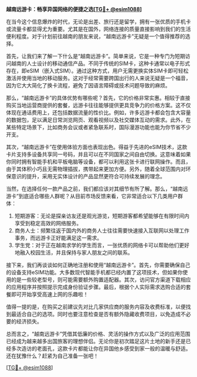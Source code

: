 **越南远游卡：畅享异国网络的便捷之选[[TG💪+ @esim1088](https://t.me/s/esim1088)]**

在当今这个信息爆炸的时代，无论是出差、旅行还是留学，拥有一张优质的手机卡或流量卡都显得尤为重要。尤其是在国外，网络连接的质量直接影响到我们的生活便利程度。对于计划前往越南的朋友来说，“越南远游卡”无疑是一个值得推荐的选择。

首先，让我们来了解一下什么是“越南远游卡”。简单来说，它是一种专门为短期访问越南的人士设计的移动通信产品。不同于传统的SIM卡，这种卡通常以电子形式存在，即eSIM（嵌入式SIM）。通过这种方式，用户无需更换实体SIM卡即可轻松激活并使用当地的移动服务。这对于经常需要跨国出行的人来说无疑是一个福音，因为它大大简化了换卡流程，避免了因语言障碍或技术问题导致的麻烦。

那么，“越南远游卡”的具体优势有哪些呢？首先，它的价格非常实惠。相较于直接购买当地运营商提供的套餐，远游卡往往能够提供更具竞争力的价格方案。这不仅体现在通话费用上，还包括数据流量的性价比。例如，许多远游卡都会包含大容量的数据包，足以满足日常浏览网页、观看视频以及社交媒体互动的需求。此外，在某些特定场景下，比如商务会议或者紧急联系时，国际漫游功能也能为你节省不少开支。

其次，“越南远游卡”在使用体验方面也表现出色。得益于先进的eSIM技术，这款卡片支持多设备共享同一号码，并且可以在不同国家之间自由切换。这意味着如果你同时拥有智能手机和平板电脑等设备，都可以利用这张卡进行联网操作。而且，由于其体积小巧且无需物理插拔，携带起来更加方便。另外，随着全球范围内对环保意识的提升，采用无实体设计的产品显然更符合可持续发展的理念。

当然，在选择任何一款产品之前，我们都应该对其细节有所了解。那么，“越南远游卡”到底适合哪些人群呢？从目前市场反馈来看，它非常适合以下几类用户群体：

1. 短期游客：无论是探亲访友还是观光游览，短期游客都希望能够在有限时间内享受到稳定高效的网络服务。
2. 商务人士：频繁往返于国内外的商务人士往往需要快速接入互联网以处理工作事务，而远游卡正好能满足这一需求。
3. 学生党：对于正在越南求学的学生而言，一张优质的网络卡可以帮助他们更好地融入校园生活，并且保持与家人朋友之间的联系。

接下来，我们再谈谈如何正确地注册和使用“越南远游卡”。首先，你需要确保自己的设备支持eSIM功能。大多数现代智能手机都已经内置了这项技术，但如果你使用的是一些较老型号，则可能需要额外购置适配器。其次，访问官方渠道下载相应的应用程序并按照提示完成身份验证步骤。最后，根据个人实际需求选购合适的套餐即可开始享受高速上网的乐趣啦！

值得一提的是，在购买之前建议先对比几家供应商的服务内容及收费标准，以便找到最适合自己的选项。同时也要注意检查是否有额外隐藏收费项目，以免造成不必要的经济损失。

总而言之，“越南远游卡”凭借其低廉的价格、灵活的操作方式以及广泛的应用范围已经成为越来越多出国旅客的理想伴侣。无论你是初次踏足这片土地的新手还是已经多次造访的老面孔，这款卡片都能让你在异国他乡感受到家一般的温暖与舒适。还在犹豫什么？赶紧为自己准备一张吧！

[[TG💪+ @esim1088](https://t.me/s/esim1088)]